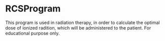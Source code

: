 # RCSProgram
This program is used in radiation therapy, in order to calculate the optimal dose of ionized radition, which will be administered to the patient.
For educational purpose only.

